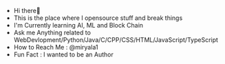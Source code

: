 -  Hi there👋
- This is the place where I opensource stuff and break things
- I'm Currently learning AI, ML and Block Chain
- Ask me Anything related to WebDevlopment/Python/Java/C/CPP/CSS/HTML/JavaScript/TypeScript
- How to Reach Me : @miryala1
- Fun Fact : I wanted to be an Author
